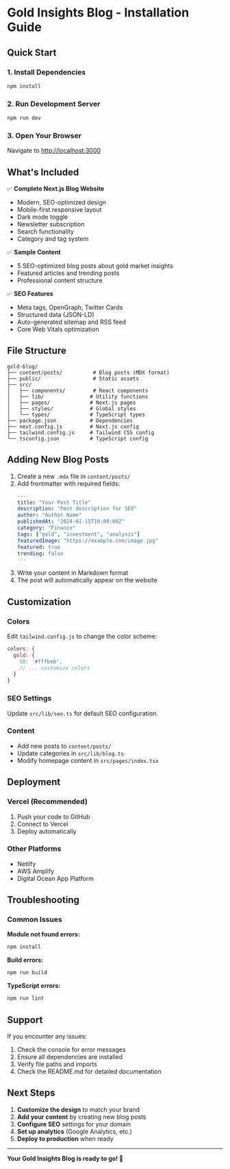 # Gold Insights Blog - Installation Guide

## Quick Start

### 1. Install Dependencies
```bash
npm install
```

### 2. Run Development Server
```bash
npm run dev
```

### 3. Open Your Browser
Navigate to [http://localhost:3000](http://localhost:3000)

## What's Included

✅ **Complete Next.js Blog Website**
- Modern, SEO-optimized design
- Mobile-first responsive layout
- Dark mode toggle
- Newsletter subscription
- Search functionality
- Category and tag system

✅ **Sample Content**
- 5 SEO-optimized blog posts about gold market insights
- Featured articles and trending posts
- Professional content structure

✅ **SEO Features**
- Meta tags, OpenGraph, Twitter Cards
- Structured data (JSON-LD)
- Auto-generated sitemap and RSS feed
- Core Web Vitals optimization

## File Structure

```
gold-blog/
├── content/posts/          # Blog posts (MDX format)
├── public/                 # Static assets
├── src/
│   ├── components/         # React components
│   ├── lib/               # Utility functions
│   ├── pages/             # Next.js pages
│   ├── styles/            # Global styles
│   └── types/             # TypeScript types
├── package.json           # Dependencies
├── next.config.js         # Next.js config
├── tailwind.config.js     # Tailwind CSS config
└── tsconfig.json          # TypeScript config
```

## Adding New Blog Posts

1. Create a new `.mdx` file in `content/posts/`
2. Add frontmatter with required fields:
   ```yaml
   ---
   title: "Your Post Title"
   description: "Post description for SEO"
   author: "Author Name"
   publishedAt: "2024-01-15T10:00:00Z"
   category: "Finance"
   tags: ["gold", "investment", "analysis"]
   featuredImage: "https://example.com/image.jpg"
   featured: true
   trending: false
   ---
   ```
3. Write your content in Markdown format
4. The post will automatically appear on the website

## Customization

### Colors
Edit `tailwind.config.js` to change the color scheme:
```javascript
colors: {
  gold: {
    50: '#fffbeb',
    // ... customize colors
  }
}
```

### SEO Settings
Update `src/lib/seo.ts` for default SEO configuration.

### Content
- Add new posts to `content/posts/`
- Update categories in `src/lib/blog.ts`
- Modify homepage content in `src/pages/index.tsx`

## Deployment

### Vercel (Recommended)
1. Push your code to GitHub
2. Connect to Vercel
3. Deploy automatically

### Other Platforms
- Netlify
- AWS Amplify
- Digital Ocean App Platform

## Troubleshooting

### Common Issues

**Module not found errors:**
```bash
npm install
```

**Build errors:**
```bash
npm run build
```

**TypeScript errors:**
```bash
npm run lint
```

## Support

If you encounter any issues:
1. Check the console for error messages
2. Ensure all dependencies are installed
3. Verify file paths and imports
4. Check the README.md for detailed documentation

## Next Steps

1. **Customize the design** to match your brand
2. **Add your content** by creating new blog posts
3. **Configure SEO** settings for your domain
4. **Set up analytics** (Google Analytics, etc.)
5. **Deploy to production** when ready

---

**Your Gold Insights Blog is ready to go! 🚀**

